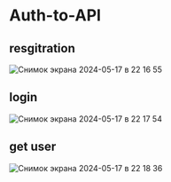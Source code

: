 # Auth-to-API


## resgitration

![Снимок экрана 2024-05-17 в 22 16 55](https://github.com/resignatixn/Auth-to-API/assets/139045859/fa0f4149-5c6d-4d66-a0fb-7808dbb2284c)


## login

![Снимок экрана 2024-05-17 в 22 17 54](https://github.com/resignatixn/Auth-to-API/assets/139045859/26fa7f83-d961-45cc-9fe8-13af5dc1c920)


## get user

![Снимок экрана 2024-05-17 в 22 18 36](https://github.com/resignatixn/Auth-to-API/assets/139045859/cd66f989-f80d-4aec-9a7e-e221b99fba33)
